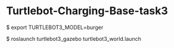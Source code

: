 # Turtlebot-Charging-Base-task3

$ export TURTLEBOT3_MODEL=burger

$ roslaunch turtlebot3_gazebo turtlebot3_world.launch


